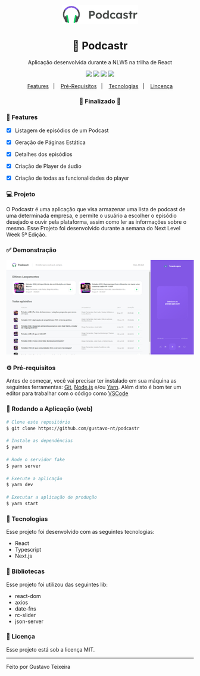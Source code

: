 <h4 align="center">
  <img src="https://github.com/gustavo-nt/podcastr/blob/main/public/logo.svg" alt="logo" height="50"/>
</h4>

<h1 align="center">
    🚀 Podcastr
</h1>

<p align="center">Aplicação desenvolvida durante a NLW5 na trilha de React</p>

<p align="center">
  <img src="https://img.shields.io/badge/react%20version-17.0.2-informational"/>
  <img src="https://img.shields.io/badge/next%20version-10.1.3-important" />
  <img src="https://img.shields.io/badge/last%20commit-april-blue" />
  <img src="https://img.shields.io/badge/license-MIT-success"/>
</p>

<p align="center">
  <a href="#-features">Features</a>&nbsp;&nbsp;&nbsp;|&nbsp;&nbsp;&nbsp;
  <a href="#-pré-requisitos">Pré-Requisitos</a>&nbsp;&nbsp;&nbsp;|&nbsp;&nbsp;&nbsp;
  <a href="#-tecnologias">Tecnologias</a>&nbsp;&nbsp;&nbsp;|&nbsp;&nbsp;&nbsp;
  <a href="#-licença">Lincença</a>
</p>

<h3 align="center"> 
🚧  Finalizado  🚧
</h3>

### 📎 Features 

- [x] Listagem de episódios de um Podcast 
- [x] Geração de Páginas Estática
- [x] Detalhes dos episódios
- [x] Criação de Player de áudio
- [x] Criação de todas as funcionalidades do player


### 💻 Projeto

O Podcastr é uma aplicação que visa armazenar uma lista de podcast de uma determinada empresa, e permite o usuário a escolher o episódio desejado e ouvir pela plataforma, assim como ler as informações sobre o mesmo. Esse Projeto foi desenvolvido durante a semana do Next Level Week 5ª Edição. 

### ✅ Demonstração
<img src="https://github.com/gustavo-nt/podcastr/blob/main/src/assets/home.png" />

### ⚙ Pré-requisitos

Antes de começar, você vai precisar ter instalado em sua máquina as seguintes ferramentas:
[Git](https://git-scm.com), [Node.js](https://nodejs.org/en/) e/ou [Yarn](https://yarnpkg.com/). 
Além disto é bom ter um editor para trabalhar com o código como [VSCode](https://code.visualstudio.com/)

### 📗 Rodando a Aplicação (web)

```bash
# Clone este repositório
$ git clone https://github.com/gustavo-nt/podcastr

# Instale as dependências
$ yarn

# Rode o servidor fake
$ yarn server

# Execute a aplicação
$ yarn dev

# Executar a aplicação de produção
$ yarn start
```

### 🚀 Tecnologias

Esse projeto foi desenvolvido com as seguintes tecnologias:

- React
- Typescript
- Next.js

### 📕 Bibliotecas

Esse projeto foi utilizou das seguintes lib:

- react-dom
- axios
- date-fns
- rc-slider
- json-server

### 📝 Licença

Esse projeto está sob a licença MIT.

<hr/>

Feito por Gustavo Teixeira
